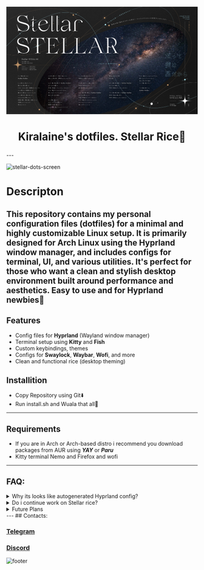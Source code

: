![](Wallpapers/stellar.png)
<div align="center">
    <h1> Kiralaine's dotfiles. Stellar Rice🌃</h1>
    <h3></h3>
</div>
---

![stellar-dots-screen](https://github.com/user-attachments/assets/0054d75f-f643-4d47-b317-9350c2849e94)

# Descripton
## This repository contains my personal configuration files (dotfiles) for a minimal and highly customizable Linux setup. It is primarily designed for Arch Linux using the Hyprland window manager, and includes configs for terminal, UI, and various utilities. It's perfect for those who want a clean and stylish desktop environment built around performance and aesthetics. Easy to use and for Hyprland newbies💫
## Features

- Config files for **Hyprland** (Wayland window manager)
- Terminal setup using **Kitty** and **Fish**
- Custom keybindings, themes
- Configs for **Swaylock**, **Waybar**, **Wofi**, and more
- Clean and functional rice (desktop theming)

## Installition
- Copy Repository using Git⬇️
- Run install.sh and Wuala that all🎉
---
## Requirements
- If you are in Arch or Arch-based distro i recommend you download packages from AUR using ***YAY*** or ***Paru***
- Kitty terminal Nemo and Firefox and wofi
---
## FAQ:
<details> 
  <summary>Why its looks like autogenerated Hyprland config?</summary>
    <h3>Its basic showcase for Newbies.Other Dots can be hard to install or use for newbies,So i creted Stellar Rice for newbies</h3> 
</details>
<details> 
  <summary>Do i continue work on Stellar rice?</summary>
   <h3>Difficult to say. I usually prefer DE for linux,because its more stable and easy to use and ***Stellar🌃*** is my first rice,I want continue work on Stellar cuz i liked the Hypr Ecosystem.</h3>
</details>
<details> 
  <summary>Future Plans</summary>
   <h3>I want add more utilites and write own programms for Hyprland compositor,i continue work with  Stellar on  KISS philosphy and create custom pkg in AUR</h3>
</details>
---
##  Contacts:
<h3><a href="https://t.me/kiralaine">Telegram</a></h3>
<h3><a href="https://discord.com/users/1332696057741578311">Discord</a></h3>

![footer](https://capsule-render.vercel.app/api?type=waving&height=300&color=9370DB&text=Thanks%20for%20attention🌠&section=footer&reversal=false&textBg=false&fontColor=dadada&fontSize=70&fontAlign=51&animation=fadeIn)


